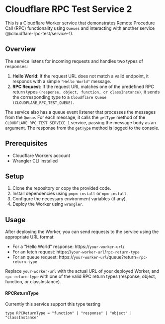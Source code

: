 # Cloudflare RPC Test Service 2

This is a Cloudflare Worker service that demonstrates Remote Procedure Call (RPC) functionality using `Queues` and interacting with another service (@cloudflare-rpc-test/service-1).

## Overview

The service listens for incoming requests and handles two types of responses:

1. **Hello World**: If the request URL does not match a valid endpoint, it responds with a simple `"Hello World"` message.
2. **RPC Request**: If the request URL matches one of the predefined RPC return types `(response, object, function, or classInstance)`, it sends the corresponding type to a `Cloudflare Queue (CLOUDFLARE_RPC_TEST_QUEUE)`.

The service also has a queue event listener that processes the messages from the `Queue`. For each message, it calls the `getType` method of the `CLOUDFLARE_RPC_TEST_SERVICE_1` service, passing the message body as an argument. The response from the `getType` method is logged to the console.

## Prerequisites

- Cloudflare Workers account
- Wrangler CLI installed

## Setup

1. Clone the repository or copy the provided code.
2. Install dependencies using `pnpm install` or `npm install`.
3. Configure the necessary environment variables (if any).
4. Deploy the Worker using `wrangler`.

## Usage

After deploying the Worker, you can send requests to the service using the appropriate URL format:

- For a "Hello World" response: https://`your-worker-url`/
- For an fetch request: https://`your-worker-url`/`rpc-return-type`
- For an queue request: https://`your-worker-url`/queue?return=`rpc-return-type`

Replace `your-worker-url` with the actual URL of your deployed Worker, and `rpc-return-type` with one of the valid RPC return types (response, object, function, or classInstance).

#### RPCReturnType

Currently this service support this type testing

```
type RPCReturnType = "function" | "response" | "object" | "classInstance"
```
